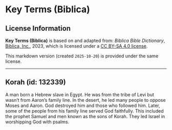 # Key Terms (Biblica)

## License Information

**Key Terms (Biblica)** is based on and adapted from: _Biblica Bible Dictionary_, [Biblica, Inc.](https://www.biblica.com/), 2023, which is licensed under a [CC BY-SA 4.0 license](https://creativecommons.org/licenses/by-sa/4.0/legalcode.en).

This markdown version (created `2025-10-20`) is provided under the same license.



--------------------------------

## Korah (id: 132339)

A man born a Hebrew slave in Egypt. He was from the tribe of Levi but wasn’t from Aaron’s family line. In the desert, he led many people to oppose Moses and Aaron. God destroyed him and those who followed him. Later, some of the people from his family line served God faithfully. This included the prophet Samuel and men known as the sons of Korah. They led Israel in worshipping God with psalms.


